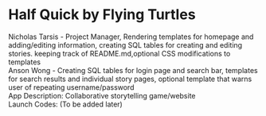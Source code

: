 # Half Quick by Flying Turtles
 Nicholas Tarsis - Project Manager, Rendering templates for homepage and adding/editing information, creating SQL tables for creating and editing stories. keeping track of README.md,optional CSS modifications to templates  
 Anson Wong - Creating SQL tables for login page and search bar, templates for search results and individual story pages, optional template that warns user of repeating username/password  
 App Description: Collaborative storytelling game/website  
 Launch Codes: (To be added later)  
